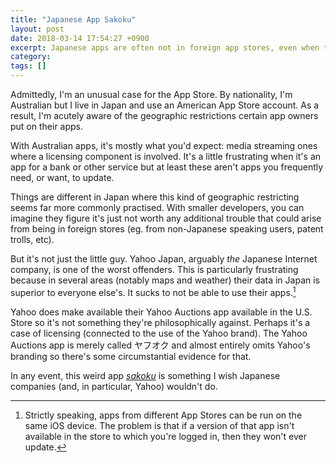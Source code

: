 ```yaml
---
title: "Japanese App Sakoku"
layout: post
date: 2018-03-14 17:54:27 +0900
excerpt: Japanese apps are often not in foreign app stores, even when they're from gigantic companies.
category:
tags: []
---
```


Admittedly, I'm an unusual case for the App Store. By nationality, I'm Australian but I live in Japan and use an American App Store account. As a result, I'm acutely aware of the geographic restrictions certain app owners put on their apps.

With Australian apps, it's mostly what you'd expect: media streaming ones where a licensing component is involved. It's a little frustrating when it's an app for a bank or other service but at least these aren't apps you frequently need, or want, to update.

Things are different in Japan where this kind of geographic restricting seems far more commonly practised. With smaller developers, you can imagine they figure it's just not worth any additional trouble that could arise from being in foreign stores (eg. from non-Japanese speaking users, patent trolls, etc).

But it's not just the little guy. Yahoo Japan, arguably _the_ Japanese Internet company, is one of the worst offenders. This is particularly frustrating because in several areas (notably maps and weather) their data in Japan is superior to everyone else's. It sucks to not be able to use their apps.[^1]

Yahoo does make available their Yahoo Auctions app available in the U.S. Store so it's not something they're philosophically against. Perhaps it's a case of licensing (connected to the use of the Yahoo brand). The Yahoo Auctions app is merely called ヤフオク and almost entirely omits Yahoo's branding so there's some circumstantial evidence for that.

In any event, this weird app [_sakoku_][wpa] is something I wish Japanese companies (and, in particular, Yahoo) wouldn't do.

[wpa]: https://en.wikipedia.org/wiki/Sakoku

[^1]: Strictly speaking, apps from different App Stores can be run on the same iOS device. The problem is that if a version of that app isn't available in the store to which you're logged in, then they won't ever update.

